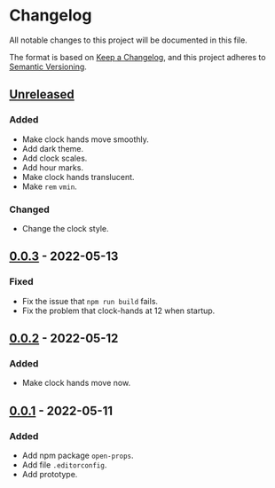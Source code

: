 # Changelog
All notable changes to this project will be documented in this file.

The format is based on [Keep a Changelog](https://keepachangelog.com/en/1.0.0/),
and this project adheres to [Semantic Versioning](https://semver.org/spec/v2.0.0.html).

## [Unreleased]
### Added
- Make clock hands move smoothly.
- Add dark theme.
- Add clock scales.
- Add hour marks.
- Make clock hands translucent.
- Make `rem` `vmin`.

### Changed
- Change the clock style.

## [0.0.3] - 2022-05-13
### Fixed
- Fix the issue that `npm run build` fails.
- Fix the problem that clock-hands at 12 when startup.

## [0.0.2] - 2022-05-12
### Added
- Make clock hands move now.

## [0.0.1] - 2022-05-11
### Added
- Add npm package `open-props`.
- Add file `.editorconfig`.
- Add prototype.

[Unreleased]: https://github.com/sakkke/clock/compare/v0.0.3...HEAD
[0.0.3]: https://github.com/sakkke/clock/compare/v0.0.2...v0.0.3
[0.0.2]: https://github.com/sakkke/clock/compare/v0.0.1...v0.0.2
[0.0.1]: https://github.com/sakkke/clock/releases/tag/v0.0.1


